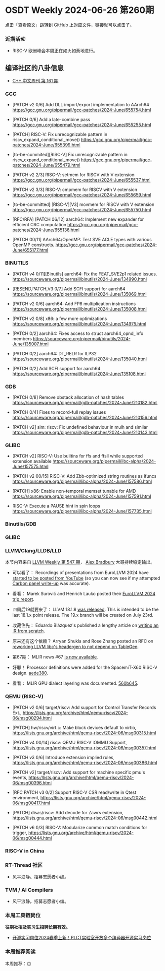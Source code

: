 # OSDT Weekly 2024-06-26 第260期

点击「查看原文」跳转到 GitHub 上对应文件，链接就可以点击了。

### 近期活动

- RISC-V 欧洲峰会本周正在如火如荼地进行。

## 编译社区的八卦信息

- [C++ 中文周刊 第 161 期](https://mp.weixin.qq.com/s/IWYQjclg7lJVXiaEvYzeXQ)

### GCC

- [PATCH v2 0/6] Add DLL import/export implementation to AArch64
  https://gcc.gnu.org/pipermail/gcc-patches/2024-June/655754.html

- [PATCH 0/6] Add a late-combine pass
  https://gcc.gnu.org/pipermail/gcc-patches/2024-June/655255.html

- [PATCH] RISC-V: Fix unrecognizable pattern in riscv_expand_conditional_move()
  https://gcc.gnu.org/pipermail/gcc-patches/2024-June/655399.html

- [to-be-commited][RISC-V] Fix unrecognizable pattern in riscv_expand_conditional_move()
  https://gcc.gnu.org/pipermail/gcc-patches/2024-June/655479.html

- [PATCH v2 2/3] RISC-V: setmem for RISCV with V extension
  https://gcc.gnu.org/pipermail/gcc-patches/2024-June/655537.html

- [PATCH v2 3/3] RISC-V: cmpmem for RISCV with V extension
  https://gcc.gnu.org/pipermail/gcc-patches/2024-June/655659.html

- [to-be-committed] [RISC-V][V3] movmem for RISCV with V extension
  https://gcc.gnu.org/pipermail/gcc-patches/2024-June/655750.html

- [RFC/RFA] [PATCH 06/12] aarch64: Implement new expander for efficient CRC computation
  https://gcc.gnu.org/pipermail/gcc-patches/2024-June/655136.html

- [PATCH 00/11] AArch64/OpenMP: Test SVE ACLE types with various OpenMP constructs.
  https://gcc.gnu.org/pipermail/gcc-patches/2024-June/655177.html

### BINUTILS

- [PATCH v4 0/11][Binutils] aarch64: Fix the FEAT_SVE2p1 related issues.
  https://sourceware.org/pipermail/binutils/2024-June/134990.html

- [RESEND,PATCH,V3 0/7] Add SCFI support for aarch64
  https://sourceware.org/pipermail/binutils/2024-June/135069.html

- [PATCH v2 0/6] aarch64: Add FP8 multiplication instructions
  https://sourceware.org/pipermail/binutils/2024-June/135008.html

- [PATCH v2 0/8] x86: a few more optimizations
  https://sourceware.org/pipermail/binutils/2024-June/134975.html

- [PATCH 0/2] aarch64: Fixes access to struct aarch64_opnd_info members
  https://sourceware.org/pipermail/binutils/2024-June/135007.html

- [PATCH 0/2] aarch64: DT_RELR for ILP32
  https://sourceware.org/pipermail/binutils/2024-June/135040.html

- [PATCH 0/2] Add SCFI support for aarch64
  https://sourceware.org/pipermail/binutils/2024-June/135108.html

### GDB

- [PATCH 0/8] Remove obstack allocation of hash tables
  https://sourceware.org/pipermail/gdb-patches/2024-June/210182.html

- [PATCH 0/4] Fixes to record-full replay issues
  https://sourceware.org/pipermail/gdb-patches/2024-June/210156.html

- [PATCH v2] sim: riscv: Fix undefined behaviour in mulh and similar
  https://sourceware.org/pipermail/gdb-patches/2024-June/210143.html

### GLIBC

- [PATCH v2] RISC-V: Use builtins for ffs and ffsll while supported extension available
  https://sourceware.org/pipermail/libc-alpha/2024-June/157575.html

- [PATCH v2 00/15] RISC-V: Add Zbb-optimized string routines as ifuncs
  https://sourceware.org/pipermail/libc-alpha/2024-June/157586.html

- [PATCH] x86: Enable non-temporal memset tunable for AMD
  https://sourceware.org/pipermail/libc-alpha/2024-June/157591.html

- RISC-V: Execute a PAUSE hint in spin loops
  https://sourceware.org/pipermail/libc-alpha/2024-June/157735.html

### Binutils/GDB

### GLIBC

### LLVM/Clang/LLDB/LLD

本节内容来自 [LLVM Weekly 第 547 期](http://llvmweekly.org/issue/547)，
[Alex Bradbury](https://www.linkedin.com/in/alex-bradbury/) 大哥持续稳定输出。

* 可以看了： Recordings of presentations from EuroLLVM 2024 have [started to be posted from YouTube](https://www.youtube.com/playlist?list=PL_R5A0lGi1ADpNfgC8SHm9O73s3PfeJGo) (so you can now see if my attempted [Carbon panel write-up](https://muxup.com/2024q2/notes-from-the-carbon-panel-session-at-eurollvm) was accurate).

* 看看： Marek Surovič and Henrich Lauko posted their [EuroLLVM 2024 trip report](https://blog.trailofbits.com/2024/06/21/eurollvm-2024-trip-report/).

* 四周后19就要来了： LLVM 18.1.8 [was released](https://discourse.llvm.org/t/18-1-8-released/79725). This is intended to be the last 18.1.x point release. The 19.x branch will be created on July 23rd.

* 收藏住先： Eduardo Blázquez's published a lengthy article on [writing an IR from scratch](https://farena.in/compilers/programming/writing-an-ir-from-scratch/).

* 原来还有这个依赖？ Arryan Shukla and Rose Zhang posted an RFC on [reworking LLVM libc's headergen to not depend on TableGen](https://discourse.llvm.org/t/rfc-new-headergen-proposal/79679).

* 第67期： MLIR news #67 [is now available](https://discourse.llvm.org/t/mlir-news-67th-edition-18th-june-2024/79617).

* 好耶！ Processor definitions were added for the SpacemiT-X60 RISC-V design.
  [aede380](https://github.com/llvm/llvm-project/commit/aede380210b4).

* 看看： MLIR GPU dialect layering was documented.
  [560b645](https://github.com/llvm/llvm-project/commit/560b6452af06).

### QEMU (RISC-V)

- [PATCH v2 0/6] target/riscv: Add support for Control Transfer Records Ext.,
 https://lists.gnu.org/archive/html/qemu-riscv/2024-06/msg00294.html

- [PATCH] hw/riscv/virt.c: Make block devices default to virtio,
 https://lists.gnu.org/archive/html/qemu-riscv/2024-06/msg00315.html

- [PATCH v4 00/14] riscv: QEMU RISC-V IOMMU Support,
 https://lists.gnu.org/archive/html/qemu-riscv/2024-06/msg00357.html

- [PATCH v3 0/6] Introduce extension implied rules,
 https://lists.gnu.org/archive/html/qemu-riscv/2024-06/msg00386.html

- [PATCH v2] target/riscv: Add support for machine specific pmu's events,
 https://lists.gnu.org/archive/html/qemu-riscv/2024-06/msg00396.html

- [RFC PATCH v3 0/2] Support RISC-V CSR read/write in Qtest environment,
 https://lists.gnu.org/archive/html/qemu-riscv/2024-06/msg00417.html

- [PATCH] disas/riscv: Add decode for Zawrs extension,
 https://lists.gnu.org/archive/html/qemu-riscv/2024-06/msg00442.html

- [PATCH v6 0/3] RISC-V: Modularize common match conditions for trigger,
 https://lists.gnu.org/archive/html/qemu-riscv/2024-06/msg00444.html

### RISC-V in China

### RT-Thread 社区

- 风平浪静。招募志愿者小编。

### TVM / AI Compilers

- 风平浪静。招募志愿者小编。

### 本周工具链岗位

**往期社招及实习生招聘长期有效。**

- [开源实习岗位2024春季上新！PLCT实验室开放多个编译器开源实习岗位](https://mp.weixin.qq.com/s/D-l7hE2S-21NCAZsVqPzMA)

### 本周推荐阅读

本周推荐：《》
